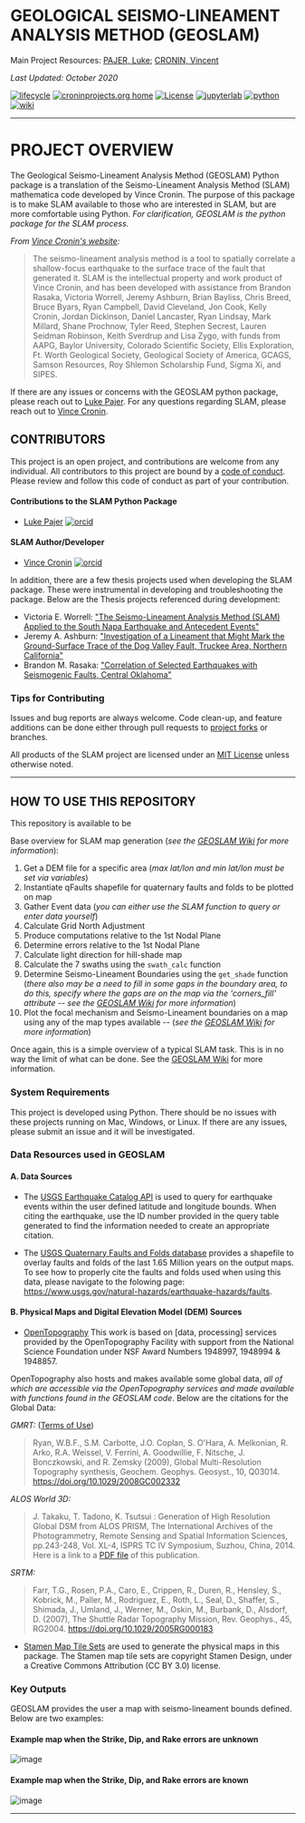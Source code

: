 # GEOLOGICAL SEISMO-LINEAMENT ANALYSIS METHOD (GEOSLAM)

Main Project Resources: [PAJER, Luke](mailto:luke.pajer@gmail.com); [CRONIN, Vincent](mailto:vince_cronin@baylor.edu)

_Last Updated: October 2020_

[![lifecycle](https://img.shields.io/badge/lifecycle-experimental-orange.svg)](https://www.tidyverse.org/lifecycle/#experimental)
[![croninprojects.org home](https://img.shields.io/badge/croninprojects.org-home-F78C26.svg)](http://croninprojects.org/)
[![License](https://img.shields.io/badge/LICENSE-mit-43B02A.svg)](/LICENSE)
[![jupyterlab](https://img.shields.io/badge/jupyterlab-0.35.4-F37821.svg)](https://jupyterlab.readthedocs.io/en/stable/)
[![python](https://img.shields.io/badge/python-3.6.5-yellow.svg)](https://jupyterlab.readthedocs.io/en/stable/)
[![wiki](https://img.shields.io/badge/wiki-complete-orange)](https://github.com/The-Geology-Guy/GEOSLAM/wiki)

-----

# PROJECT OVERVIEW

The Geological Seismo-Lineament Analysis Method (GEOSLAM) Python package is a translation of the Seismo-Lineament Analysis Method (SLAM) mathematica code developed by Vince Cronin. The purpose of this package is to make SLAM available to those who are interested in SLAM, but are more comfortable using Python. _For clarification, GEOSLAM is the python package for the SLAM process._

_From [Vince Cronin's website](https://croninprojects.org/Vince/SLAM/index.htm):_

> The seismo-lineament analysis method is a tool to spatially correlate a shallow-focus earthquake to the surface trace of the fault that generated it. SLAM is the intellectual property and work product of Vince Cronin, and has been developed with assistance from Brandon Rasaka, Victoria Worrell, Jeremy Ashburn, Brian Bayliss, Chris Breed, Bruce Byars, Ryan Campbell, David Cleveland, Jon Cook, Kelly Cronin, Jordan Dickinson, Daniel Lancaster, Ryan Lindsay, Mark Millard, Shane Prochnow, Tyler Reed, Stephen Secrest, Lauren Seidman Robinson, Keith Sverdrup and Lisa Zygo, with funds from AAPG, Baylor University, Colorado Scientific Society, Ellis Exploration, Ft. Worth Geological Society, Geological Society of America, GCAGS, Samson Resources, Roy Shlemon Scholarship Fund, Sigma Xi, and SIPES.

If there are any issues or concerns with the GEOSLAM python package, please reach out to [Luke Pajer](mailto:luke.pajer@gmail.com). For any questions regarding SLAM, please reach out to [Vince Cronin](mailto:vince_cronin@baylor.edu).

## CONTRIBUTORS

This project is an open project, and contributions are welcome from any individual. All contributors to this project are bound by a [code of conduct](/CODE_OF_CONDUCT.md). Please review and follow this code of conduct as part of your contribution.

#### Contributions to the SLAM Python Package
- [Luke Pajer](mailto:luke.pajer@gmail.com) [![orcid](https://img.shields.io/badge/orcid-0000--0002--5218--7650-brightgreen.svg)](https://orcid.org/0000-0002-5218-7650)

#### SLAM Author/Developer
- [Vince Cronin](mailto:vince_cronin@baylor.edu) [![orcid](https://img.shields.io/badge/orcid-0000--0002--3069--6470-brightgreen.svg)](https://orcid.org/0000-0002-3069-6470)

In addition, there are a few thesis projects used when developing the SLAM package. These were instrumental in developing and troubleshooting the package. Below are the Thesis projects referenced during development:

- Victoria E. Worrell: ["The Seismo-Lineament Analysis Method (SLAM) Applied to the South Napa Earthquake and Antecedent Events"](https://baylor-ir.tdl.org/bitstream/handle/2104/9796/WORRELL-THESIS-2016.pdf?sequence=1&isAllowed=y) 
- Jeremy A. Ashburn: ["Investigation of a Lineament that Might Mark the Ground-Surface Trace of the Dog Valley Fault, Truckee Area, Northern California"](https://croninprojects.org/Vince/AshburnBSThesis2015.pdf) 
- Brandon M. Rasaka: ["Correlation of Selected Earthquakes with Seismogenic Faults, Central Oklahoma"](https://croninprojects.org/Rasaka/Rasaka-MS-Thesis-2016.pdf)

### Tips for Contributing

Issues and bug reports are always welcome.  Code clean-up, and feature additions can be done either through pull requests to [project forks]() or branches.

All products of the SLAM project are licensed under an [MIT License](LICENSE) unless otherwise noted.

-----

## HOW TO USE THIS REPOSITORY

This repository is available to be 

Base overview for SLAM map generation (_see the [GEOSLAM Wiki](https://github.com/The-Geology-Guy/GEOSLAM/wiki) for more information_):
1. Get a DEM file for a specific area (_max lat/lon and min lat/lon must be set via variables_)  
2. Instantiate qFaults shapefile for quaternary faults and folds to be plotted on map  
3. Gather Event data (_you can either use the SLAM function to query or enter data yourself_)  
4. Calculate Grid North Adjustment  
5. Produce computations relative to the 1st Nodal Plane  
6. Determine errors relative to the 1st Nodal Plane  
7. Calculate light direction for hill-shade map  
8. Calculate the 7 swaths using the `swath_calc` function  
9. Determine Seismo-Lineament Boundaries using the `get_shade` function (_there also may be a need to fill in some gaps in the boundary area, to do this, specify where the gaps are on the map via the 'corners_fill' attribute -- see the [GEOSLAM Wiki](https://github.com/The-Geology-Guy/GEOSLAM/wiki) for more information_)  
10. Plot the focal mechanism and Seismo-Lineament boundaries on a map using any of the map types available -- (_see the [GEOSLAM Wiki](https://github.com/The-Geology-Guy/GEOSLAM/wiki) for more information_)

Once again, this is a simple overview of a typical SLAM task. This is in no way the limit of what can be done. See the [GEOSLAM Wiki](https://github.com/The-Geology-Guy/GEOSLAM/wiki) for more information.

### System Requirements

This project is developed using Python. There should be no issues with these projects running on Mac, Windows, or Linux. If there are any issues, please submit an issue and it will be investigated.

### Data Resources used in GEOSLAM

#### A. Data Sources

- The [USGS Earthquake Catalog API](https://earthquake.usgs.gov/fdsnws/event/1/) is used to query for earthquake events within the user defined latitude and longitude bounds. When citing the earthquake, use the ID number provided in the query table generated to find the information needed to create an appropriate citation.

- The [USGS Quaternary Faults and Folds database](https://www.usgs.gov/natural-hazards/earthquake-hazards/faults?qt-science_support_page_related_con=4#qt-science_support_page_related_con) provides a shapefile to overlay faults and folds of the last 1.65 Million years on the output maps. To see how to properly cite the faults and folds used when using this data, please navigate to the folowing page: https://www.usgs.gov/natural-hazards/earthquake-hazards/faults.

#### B. Physical Maps and Digital Elevation Model (DEM) Sources

- [OpenTopography](https://opentopography.org/) This work is based on [data, processing] services provided by the OpenTopography Facility with support from the National Science Foundation under NSF Award Numbers 1948997, 1948994 & 1948857.

OpenTopography also hosts and makes available some global data, _all of which are accessible via the OpenTopography services and made available with functions found in the GEOSLAM code_. Below are the citations for the Global Data: 

_GMRT:_ ([Terms of Use](https://www.marine-geo.org/about/terms_of_use.php))
> Ryan, W.B.F., S.M. Carbotte, J.O. Coplan, S. O'Hara, A. Melkonian, R. Arko, R.A. Weissel, V. Ferrini, A. Goodwillie, F. Nitsche, J. Bonczkowski, and R. Zemsky (2009), Global Multi-Resolution Topography synthesis, Geochem. Geophys. Geosyst., 10, Q03014. https://doi.org/10.1029/2008GC002332  

_ALOS World 3D:_
> J. Takaku, T. Tadono, K. Tsutsui : Generation of High Resolution Global DSM from ALOS PRISM, The International Archives of the Photogrammetry, Remote Sensing and Spatial Information Sciences, pp.243-248, Vol. XL-4, ISPRS TC IV Symposium, Suzhou, China, 2014. 
> Here is a link to a [PDF file](https://www.int-arch-photogramm-remote-sens-spatial-inf-sci.net/XL-4/243/2014/isprsarchives-XL-4-243-2014.pdf) of this publication.

_SRTM:_
> Farr, T.G., Rosen, P.A., Caro, E., Crippen, R., Duren, R., Hensley, S., Kobrick, M., Paller, M., Rodriguez, E., Roth, L., Seal, D., Shaffer, S., Shimada, J., Umland, J., Werner, M., Oskin, M., Burbank, D., Alsdorf, D. (2007), The Shuttle Radar Topography Mission, Rev. Geophys., 45, RG2004. https://doi.org/10.1029/2005RG000183

- [Stamen Map Tile Sets](http://maps.stamen.com/#watercolor/12/37.7706/-122.3782) are used to generate the physical maps in this package. The Stamen map tile sets are copyright Stamen Design, under a Creative Commons Attribution (CC BY 3.0) license.

### Key Outputs

GEOSLAM provides the user a map with seismo-lineament bounds defined. Below are two examples:

#### Example map when the Strike, Dip, and Rake errors are unknown
![image](images/truckee_elev_1966.png)

#### Example map when the Strike, Dip, and Rake errors are known
![image](images/truckee_elev_1983.png)

-----

